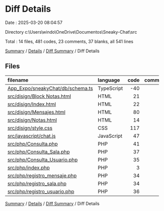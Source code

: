 # Diff Details

Date : 2025-03-20 08:04:57

Directory c:\\Users\\windo\\OneDrive\\Documentos\\Sneaky-Chat\\src

Total : 14 files,  481 codes, 23 comments, 37 blanks, all 541 lines

[Summary](results.md) / [Details](details.md) / [Diff Summary](diff.md) / Diff Details

## Files
| filename | language | code | comment | blank | total |
| :--- | :--- | ---: | ---: | ---: | ---: |
| [App\_Expo/sneakyChat/db/schema.ts](/App_Expo/sneakyChat/db/schema.ts) | TypeScript | -40 | 0 | -6 | -46 |
| [src/disign/Block Notas.html](/src/disign/Block%20Notas.html) | HTML | 21 | 0 | 0 | 21 |
| [src/disign/Index.html](/src/disign/Index.html) | HTML | 22 | 1 | 0 | 23 |
| [src/disign/Mensajes.html](/src/disign/Mensajes.html) | HTML | 80 | 0 | 3 | 83 |
| [src/disign/Notas.html](/src/disign/Notas.html) | HTML | 14 | 0 | 0 | 14 |
| [src/disign/style.css](/src/disign/style.css) | CSS | 117 | 0 | 3 | 120 |
| [src/javascript/chat.js](/src/javascript/chat.js) | JavaScript | 47 | 4 | 0 | 51 |
| [src/php/Consulta.php](/src/php/Consulta.php) | PHP | 41 | 12 | 1 | 54 |
| [src/php/Consulta\_Sala.php](/src/php/Consulta_Sala.php) | PHP | 37 | 0 | 7 | 44 |
| [src/php/Consulta\_Usuario.php](/src/php/Consulta_Usuario.php) | PHP | 35 | 0 | 7 | 42 |
| [src/php/index.php](/src/php/index.php) | PHP | 3 | 0 | 0 | 3 |
| [src/php/registro\_mensaje.php](/src/php/registro_mensaje.php) | PHP | 34 | 3 | 8 | 45 |
| [src/php/registro\_sala.php](/src/php/registro_sala.php) | PHP | 34 | 0 | 8 | 42 |
| [src/php/registro\_usuario.php](/src/php/registro_usuario.php) | PHP | 36 | 3 | 6 | 45 |

[Summary](results.md) / [Details](details.md) / [Diff Summary](diff.md) / Diff Details